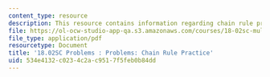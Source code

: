 ```yaml
---
content_type: resource
description: This resource contains information regarding chain rule practice.
file: https://ol-ocw-studio-app-qa.s3.amazonaws.com/courses/18-02sc-multivariable-calculus-fall-2010/534e4132c0234c2ac9517f5feb0b84dd_MIT18_02SC_pb_40_quest.pdf
file_type: application/pdf
resourcetype: Document
title: '18.02SC Problems : Problems: Chain Rule Practice'
uid: 534e4132-c023-4c2a-c951-7f5feb0b84dd
---
```

